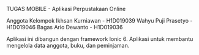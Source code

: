 TUGAS MOBILE - Aplikasi Perpustakaan Online

Anggota Kelompok
Ikhsan Kurniawan      - H1D019039
Wahyu Puji Prasetyo   - H1D019046
Bagas Ario Dewanto    - H1D019036

Aplikasi ini dibangun dengan framework Ionic 6. Aplikasi untuk membantu mengelola data anggota, buku, dan peminjaman.

